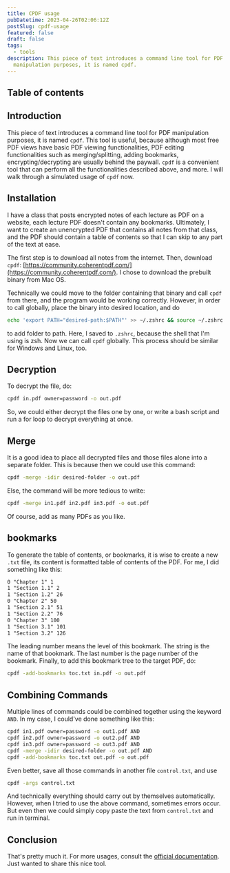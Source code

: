 ```yaml
---
title: CPDF usage
pubDatetime: 2023-04-26T02:06:12Z
postSlug: cpdf-usage
featured: false
draft: false
tags:
  - tools
description: This piece of text introduces a command line tool for PDF
  manipulation purposes, it is named cpdf.
---
```

## Table of contents

## Introduction

This piece of text introduces a command line tool for PDF manipulation purposes, it is named `cpdf`. This tool is useful, because although most free PDF views have basic PDF viewing functionalities, PDF editing functionalities such as merging/splitting, adding bookmarks, encrypting/decrypting are usually behind the paywall. `cpdf` is a convenient tool that can perform all the functionalities described above, and more. I will walk through a simulated usage of `cpdf` now.

## Installation

I have a class that posts encrypted notes of each lecture as PDF on a website, each lecture PDF doesn't contain any bookmarks. Ultimately, I want to create an unencrypted PDF that contains all notes from that class, and the PDF should contain a table of contents so that I can skip to any part of the text at ease.

The first step is to download all notes from the internet. Then, download `cpdf`: [https://community.coherentpdf.com/](https://community.coherentpdf.com/). I chose to download the prebuilt binary from Mac OS.

Technically we could move to the folder containing that binary and call `cpdf` from there, and the program would be working correctly. However, in order to call globally, place the binary into desired location, and do

```bash
echo 'export PATH="desired-path:$PATH"' >> ~/.zshrc && source ~/.zshrc
```

to add folder to path. Here, I saved to `.zshrc`, because the shell that I'm using is zsh. Now we can call `cpdf` globally. This process should be similar for Windows and Linux, too.

## Decryption

To decrypt the file, do:

```bash
cpdf in.pdf owner=password -o out.pdf
```

So, we could either decrypt the files one by one, or write a bash script and run a for loop to decrypt everything at once.

## Merge

It is a good idea to place all decrypted files and those files alone into a separate folder. This is because then we could use this command:

```bash
cpdf -merge -idir desired-folder -o out.pdf
```

Else, the command will be more tedious to write:

```bash
cpdf -merge in1.pdf in2.pdf in3.pdf -o out.pdf
```

Of course, add as many PDFs as you like.

## bookmarks

To generate the table of contents, or bookmarks, it is wise to create a new `.txt` file, its content is formatted table of contents of the PDF. For me, I did something like this:

```txt
0 "Chapter 1" 1
1 "Section 1.1" 2
1 "Section 1.2" 26
0 "Chapter 2" 50
1 "Section 2.1" 51
1 "Section 2.2" 76
0 "Chapter 3" 100
1 "Section 3.1" 101
1 "Section 3.2" 126
```

The leading number means the level of this bookmark. The string is the name of that bookmark. The last number is the page number of the bookmark. Finally, to add this bookmark tree to the target PDF, do:

```bash
cpdf -add-bookmarks toc.txt in.pdf -o out.pdf
```

## Combining Commands

Multiple lines of commands could be combined together using the keyword `AND`. In my case, I could've done something like this:

```bash
cpdf in1.pdf owner=password -o out1.pdf AND
cpdf in2.pdf owner=password -o out2.pdf AND
cpdf in3.pdf owner=password -o out3.pdf AND
cpdf -merge -idir desired-folder -o out.pdf AND
cpdf -add-bookmarks toc.txt out.pdf -o out.pdf
```

Even better, save all those commands in another file `control.txt`, and use

```bash
cpdf -args control.txt
```

And technically everything should carry out by themselves automatically. However, when I tried to use the above command, sometimes errors occur. But even then we could simply copy paste the text from `control.txt` and run in terminal.

## Conclusion

That's pretty much it. For more usages, consult the [official documentation](https://www.coherentpdf.com/cpdfmanual/cpdfmanual.html). Just wanted to share this nice tool.

